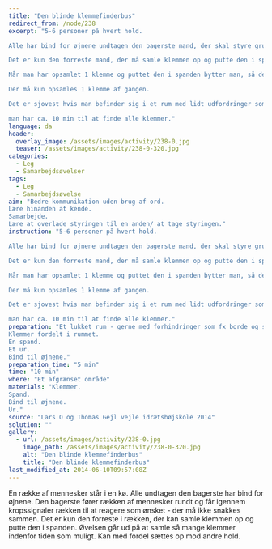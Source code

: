 ```yaml
---
title: "Den blinde klemmefinderbus"
redirect_from: /node/238
excerpt: "5-6 personer på hvert hold.

Alle har bind for øjnene undtagen den bagerste mand, der skal styre gruppen ved hjælp af fx at presse på den foranståendes skuldrer. Det gælder dermed for den der modtager signalet om at videreføre dette til den næste osv, så den forreste person ved om han/hun skal til højre, venstre, op eller ned. Der må ikke tales sammen overhovedet.

Det er kun den forreste mand, der må samle klemmen op og putte den i spanden.

Når man har opsamlet 1 klemme og puttet den i spanden bytter man, så den forreste mand går om bagerst og bliver fører af _bussen_. Man bytter hver gang man har opsamlet en klemme og puttet den i spanden.

Der må kun opsamles 1 klemme af gangen.

Det er sjovest hvis man befinder sig i et rum med lidt udfordringer som fx Borde eller andet.

man har ca. 10 min til at finde alle klemmer."
language: da
header:
  overlay_image: /assets/images/activity/238-0.jpg
  teaser: /assets/images/activity/238-0-320.jpg
categories:
  - Leg
  - Samarbejdsøvelser
tags:
  - Leg
  - Samarbejdsøvelse
aim: "Bedre kommunikation uden brug af ord.
Lære hinanden at kende.
Samarbejde.
Lære at overlade styringen til en anden/ at tage styringen."
instruction: "5-6 personer på hvert hold.

Alle har bind for øjnene undtagen den bagerste mand, der skal styre gruppen ved hjælp af fx at presse på den foranståendes skuldrer. Det gælder dermed for den der modtager signalet om at videreføre dette til den næste osv, så den forreste person ved om han/hun skal til højre, venstre, op eller ned. Der må ikke tales sammen overhovedet.

Det er kun den forreste mand, der må samle klemmen op og putte den i spanden.

Når man har opsamlet 1 klemme og puttet den i spanden bytter man, så den forreste mand går om bagerst og bliver fører af _bussen_. Man bytter hver gang man har opsamlet en klemme og puttet den i spanden.

Der må kun opsamles 1 klemme af gangen.

Det er sjovest hvis man befinder sig i et rum med lidt udfordringer som fx Borde eller andet.

man har ca. 10 min til at finde alle klemmer."
preparation: "Et lukket rum - gerne med forhindringer som fx borde og stole.
Klemmer fordelt i rummet.
En spand.
Et ur.
Bind til øjnene."
preparation_time: "5 min"
time: "10 min"
where: "Et afgrænset område"
materials: "Klemmer.
Spand.
Bind til øjnene.
Ur."
source: "Lars O og Thomas Gejl vejle idrætshøjskole 2014"
solution: ""
gallery:
  - url: /assets/images/activity/238-0.jpg
    image_path: /assets/images/activity/238-0-320.jpg
    alt: "Den blinde klemmefinderbus"
    title: "Den blinde klemmefinderbus"
last_modified_at: 2014-06-10T09:57:08Z
---
```

En række af mennesker står i en kø. Alle undtagen den bagerste har bind for øjnene. Den bagerste fører rækken af mennesker rundt og får igennem kropssignaler rækken til at reagere som ønsket - der må ikke snakkes sammen. Det er kun den forreste i rækken, der kan samle klemmen op og putte den i spanden. Øvelsen går ud på at samle så mange klemmer indenfor tiden som muligt. Kan med fordel sættes op mod andre hold.
